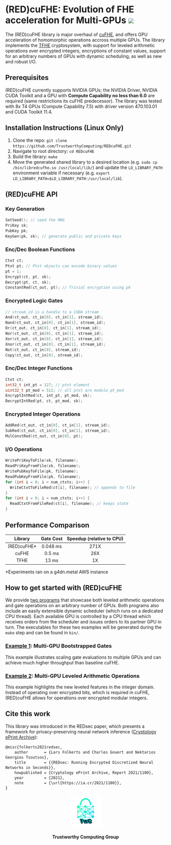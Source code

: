 # (RED)cuFHE: Evolution of FHE acceleration for Multi-GPUs  <a href="https://github.com/TrustworthyComputing/REDcuFHE/blob/main/LICENSE"><img src="https://img.shields.io/badge/license-MIT-blue.svg"></a> </h1>
The (RED)cuFHE library is major overhaul of [cuFHE](https://github.com/vernamlab/cuFHE), and offers GPU acceleration of homomorphic operations accross multiple GPUs. The library implements the [TFHE](https://tfhe.github.io/tfhe/)
cryptosystem, with support for leveled arithmetic operations over encrypted integers, encryptions of constant values, support for an arbitrary numbers of GPUs with dynamic scheduling, as well as new and robust I/O. 

## Prerequisites
(RED)cuFHE currently supports NVIDIA GPUs; the NVIDIA Driver, NVIDIA CUDA
Toolkit and a GPU with **Compute Capability no less than 6.0** are required
(same restrictions its cuFHE predecessor). 
The library was tested with 8x T4 GPUs (Compute Capability 7.5) with
driver version 470.103.01 and CUDA Toolkit 11.4.

## Installation Instructions (Linux Only)
1. Clone the repo:  `git clone https://github.com/TrustworthyComputing/REDcuFHE.git`
2. Navigate to root directory: `cd REDcuFHE`
3. Build the library: `make`
4. Move the generated shared library to a desired location (e.g. `sudo cp
   /bin/libredcufhe.so /usr/local/lib/`) and update the `LD_LIBRARY_PATH`
   environment variable if necessary (e.g. `export LD_LIBRARY_PATH=$LD_LIBRARY_PATH:/usr/local/lib`).

## (RED)cuFHE API 

### Key Generation
```c++
SetSeed(); // seed the RNG
PriKey sk;
PubKey pk;
KeyGen(pk, sk); // generate public and private keys
```

### Enc/Dec Boolean Functions
```c++
Ctxt ct;
Ptxt pt; // Ptxt objects can encode binary values
pt = 1; 
Encrypt(ct, pt, sk);
Decrypt(pt, ct, sk);
ConstantRed(ct_out, pt); // Trivial encryption using pk
```


### Encrypted Logic Gates
```c++
// stream_id is a handle to a CUDA stream
And(ct_out, ct_in[0], ct_in[1], stream_id);
Nand(ct_out, ct_in[0], ct_in[1], stream_id);
Or(ct_out, ct_in[0], ct_in[1], stream_id);
Nor(ct_out, ct_in[0], ct_in[1], stream_id);
Xor(ct_out, ct_in[0], ct_in[1], stream_id);
Xnor(ct_out, ct_in[0], ct_in[1], stream_id);
Not(ct_out, ct_in[0], stream_id);
Copy(ct_out, ct_in[0], stream_id);
```

### Enc/Dec Integer Functions
```c++
Ctxt ct;
int32_t int_pt = 127; // ptxt element
uint32_t pt_mod = 512; // all ptxt are modulo pt_mod
EncryptIntRed(ct, int_pt, pt_mod, sk);
DecryptIntRed(pt, ct, pt_mod, sk);
```

### Encrypted Integer Operations
```c++
AddRed(ct_out, ct_in[0], ct_in[1], stream_id);
SubRed(ct_out, ct_in[0], ct_in[1], stream_id);
MulConstRed(ct_out, ct_in[0], pt);
```

### I/O Operations
```c++
WritePriKeyToFile(sk, filename);
ReadPriKeyFromFile(sk, filename);
WritePubKeyToFile(pk, filename);
ReadPubKeyFromFile(pk, filename);
for (int i = 0; i < num_ctxts; i++) {
  WriteCtxtToFileRed(ct[i], filename); // appends to file
}
for (int i = 0; i < num_ctxts; i++) {
  ReadCtxtFromFileRed(ct[i], filename); // keeps state
}
```

## Performance Comparison

|   Library  | Gate Cost | Speedup (relative to CPU) |
|:----------:|:---------:|:-------------------------:|
| (RED)cuFHE* |  0.048 ms |            271X           |
|    cuFHE   |   0.5 ms  |            26X            |
|    TFHE    |   13 ms   |             1X            |

*Experiments ran on a g4dn.metal AWS instance
## How to get started with (RED)cuFHE
We provide [two programs](examples/) that showcase both leveled
arithmetic operations and gate operations on an arbitrary number of GPUs. Both
programs also include an easily extensible dynamic scheduler (which runs on a
dedicated CPU thread). Each available GPU is controlled by a CPU thread which
receives orders from the scheduler and issues orders to its partner GPU in turn.
The executables for these two examples will be generated
during the `make` step and can be found in `bin/`. 

### [Example 1](examples/multigpu_gates_example.cu): Multi-GPU Bootstrapped Gates
This example illustrates scaling gate
evaluations to multiple GPUs and can achieve much higher throughput than
baseline cuFHE. 
### [Example 2](examples/multigpu_arithmetic_example.cu): Multi-GPU Leveled Arithmetic Operations 
This example highlights the new leveled features in the integer domain. Instead
of operating over encrypted bits, which is required in cuFHE, (RED)cuFHE allows
for operations over encrypted modular integers.

## Cite this work
This library was introduced in the REDsec paper, which presents a framework for
privacy-preserving neural network inference ([Cryptology ePrint
Archive](https://eprint.iacr.org/2021/1100.pdf)):
```
@misc{folkerts2021redsec,
    author       = {Lars Folkerts and Charles Gouert and Nektarios Georgios Tsoutsos},
    title        = {{REDsec: Running Encrypted Discretized Neural Networks in Seconds}},
    howpublished = {Cryptology ePrint Archive, Report 2021/1100},
    year         = {2021},
    note         = {\url{https://ia.cr/2021/1100}},
}
```

<p align="center">
    <img src="./logos/twc.png" height="20%" width="20%">
</p>
<h4 align="center">Trustworthy Computing Group</h4>
